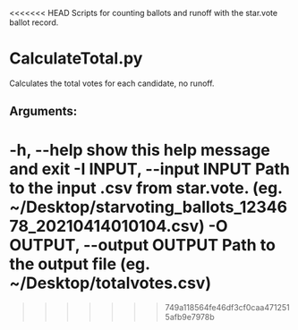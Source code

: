 <<<<<<< HEAD
Scripts for counting ballots and runoff with the star.vote ballot record. 

# CalculateTotal.py
Calculates the total votes for each candidate, no runoff.
## Arguments:
  -h, --help            show this help message and exit
  -I INPUT, --input INPUT
                        Path to the input .csv from star.vote. (eg. ~/Desktop/starvoting_ballots_1234678_20210414010104.csv)
  -O OUTPUT, --output OUTPUT
                        Path to the output file (eg. ~/Desktop/totalvotes.csv)
=======

>>>>>>> 749a118564fe46df3cf0caa4712515afb9e7978b
